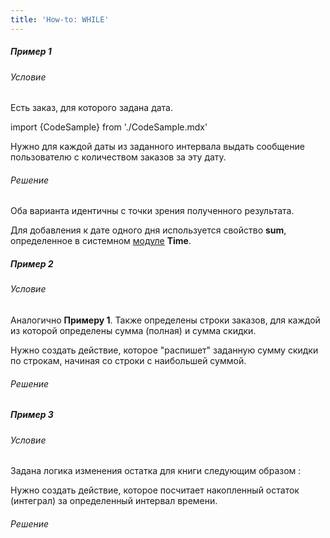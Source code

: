 ```yaml
---
title: 'How-to: WHILE'
---
```


##### Пример 1

###### Условие

Есть заказ, для которого задана дата.

import {CodeSample} from './CodeSample.mdx'

<CodeSample url="https://ru-documentation.lsfusion.org/sample?file=UseCaseWhile&block=sample1"/>

Нужно для каждой даты из заданного интервала выдать сообщение пользователю с количеством заказов за эту дату.

###### Решение

<CodeSample url="https://ru-documentation.lsfusion.org/sample?file=UseCaseWhile&block=solution1"/>

Оба варианта идентичны с точки зрения полученного результата.

Для добавления к дате одного дня используется свойство **sum**, определенное в системном [модуле](Modules.md) **Time**.

##### Пример 2

###### Условие

Аналогично **Примеру 1**. Также определены строки заказов, для каждой из которой определены сумма (полная) и сумма скидки.

<CodeSample url="https://ru-documentation.lsfusion.org/sample?file=UseCaseWhile&block=sample2"/>

Нужно создать действие, которое "распишет" заданную сумму скидки по строкам, начиная со строки с наибольшей суммой.

###### Решение

<CodeSample url="https://ru-documentation.lsfusion.org/sample?file=UseCaseWhile&block=solution2"/>

##### Пример 3

###### Условие

Задана логика изменения остатка для книги следующим образом :

<CodeSample url="https://ru-documentation.lsfusion.org/sample?file=UseCaseWhile&block=sample3"/>

Нужно создать действие, которое посчитает накопленный остаток (интеграл) за определенный интервал времени.

###### Решение

<CodeSample url="https://ru-documentation.lsfusion.org/sample?file=UseCaseWhile&block=solution3"/>
